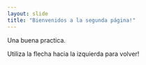 ```yaml
---
layout: slide
title: "Bienvenidos a la segunda página!"
---
```

Una buena practica.

Utiliza la flecha hacia la izquierda para volver!
